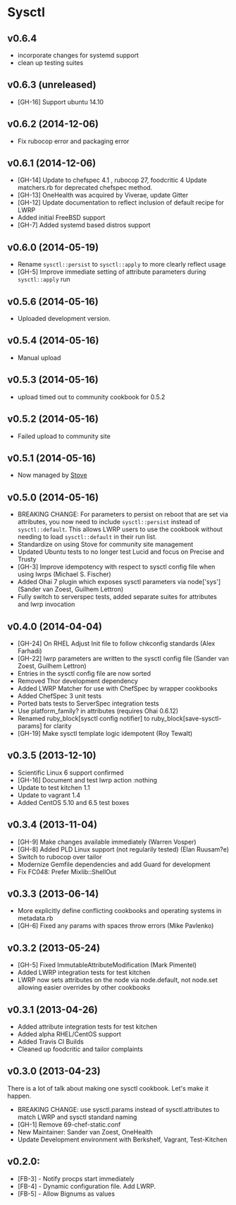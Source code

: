 Sysctl
======

v0.6.4
-------------------
* incorporate changes for systemd support
* clean up testing suites

v0.6.3 (unreleased)
-------------------

* [GH-16] Support ubuntu 14.10

v0.6.2 (2014-12-06)
-------------------
* Fix rubocop error and packaging error

v0.6.1 (2014-12-06)
-------------------
* [GH-14] Update to chefspec 4.1 , rubocop 27, foodcritic 4
          Update matchers.rb for deprecated chefspec method.
* [GH-13] OneHealth was acquired by Viverae, update Gitter
* [GH-12] Update documentation to reflect inclusion of default recipe for LWRP
* Added initial FreeBSD support
* [GH-7] Added systemd based distros support

v0.6.0 (2014-05-19)
-------------------

* Rename `sysctl::persist` to `sysctl::apply` to more clearly reflect usage
* [GH-5] Improve immediate setting of attribute parameters during `sysctl::apply` run

v0.5.6 (2014-05-16)
-------------------

* Uploaded development version.


v0.5.4 (2014-05-16)
-------------------

* Manual upload


v0.5.3 (2014-05-16)
-------------------

* upload timed out to community cookbook for 0.5.2


v0.5.2 (2014-05-16)
-------------------

* Failed upload to community site


v0.5.1 (2014-05-16)
-------------------

* Now managed by [Stove](https://github.com/sethvargo/stove)


v0.5.0 (2014-05-16)
-------------------

* BREAKING CHANGE:
  For parameters to persist on reboot that are set via attributes, you now need to include
  `sysctl::persist` instead of `sysctl::default`. This allows LWRP users to use the cookbook
  without needing to load `sysctl::default` in their run list.
* Standardize on using Stove for community site management
* Updated Ubuntu tests to no longer test Lucid and focus on Precise and Trusty
* [GH-3] Improve idempotency with respect to sysctl config file when using lwrps (Michael S. Fischer)
* Added Ohai 7 plugin which exposes sysctl parameters via node['sys'] (Sander van Zoest, Guilhem Lettron)
* Fully switch to serverspec tests, added separate suites for attributes and lwrp invocation

v0.4.0 (2014-04-04)
-------------------

* [GH-24] On RHEL Adjust Init file to follow chkconfig standards (Alex Farhadi)
* [GH-22] lwrp parameters are written to the sysctl config file (Sander van Zoest, Guilhem Lettron)
* Entries in the sysctl config file are now sorted
* Removed Thor development dependency
* Added LWRP Matcher for use with ChefSpec by wrapper cookbooks
* Added ChefSpec 3 unit tests
* Ported bats tests to ServerSpec integration tests
* Use platform_family? in attributes (requires Ohai 0.6.12)
* Renamed ruby_block[sysctl config notifier] to ruby_block[save-sysctl-params] for clarity
* [GH-19] Make sysctl template logic idempotent (Roy Tewalt)

v0.3.5 (2013-12-10)
-------------------

* Scientific Linux 6 support confirmed
* [GH-16] Document and test lwrp action :nothing
* Update to test kitchen 1.1
* Update to vagrant 1.4
* Added CentOS 5.10 and 6.5 test boxes

v0.3.4 (2013-11-04)
-------------------

* [GH-9] Make changes available immediately (Warren Vosper)
* [GH-8] Added PLD Linux support (not regularily tested) (Elan Ruusam?e)
* Switch to rubocop over tailor
* Modernize Gemfile dependencies and add Guard for development
* Fix FC048: Prefer Mixlib::ShellOut

v0.3.3 (2013-06-14)
-------------------

* More explicitly define conflicting cookbooks and operating systems in metadata.rb
* [GH-6] Fixed any params with spaces throw errors (Mike Pavlenko)

v0.3.2 (2013-05-24)
-------------------

* [GH-5] Fixed ImmutableAttributeModification (Mark Pimentel)
* Added LWRP integration tests for test kitchen
* LWRP now sets attributes on the node via node.default, not node.set allowing easier overrides by other cookbooks

v0.3.1 (2013-04-26)
-------------------

* Added attribute integration tests for test kitchen
* Added alpha RHEL/CentOS support
* Added Travis CI Builds
* Cleaned up foodcritic and tailor complaints

v0.3.0 (2013-04-23)
-------------------

There is a lot of talk about making one sysctl cookbook. Let's make it happen.

* BREAKING CHANGE: use sysctl.params instead of sysctl.attributes to match LWRP and sysctl standard naming
* [GH-1] Remove 69-chef-static.conf
* New Maintainer: Sander van Zoest, OneHealth
* Update Development environment with Berkshelf, Vagrant, Test-Kitchen

v0.2.0:
-------------------

* [FB-3] - Notify procps start immediately
* [FB-4] - Dynamic configuration file. Add LWRP.
* [FB-5] - Allow Bignums as values
